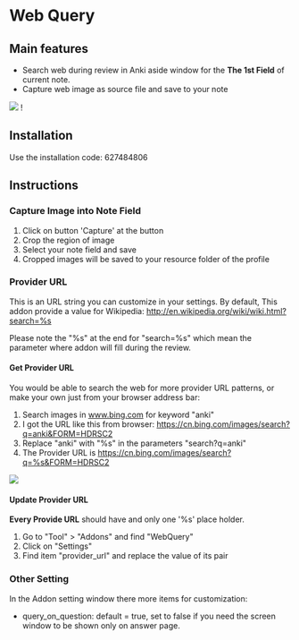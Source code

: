 # Web Query

## Main features
- Search web during review in Anki aside window for the **The 1st Field** of current note.
- Capture web image as source file and save to your note

![](https://raw.githubusercontent.com/upday7/WebQuery/master/screenshots/main_bing.png)
!

## Installation
Use the installation code: 627484806

## Instructions
### Capture Image into Note Field
1. Click on button 'Capture' at the button
2. Crop the region of image
2. Select your note field and save
3. Cropped images will be saved to your resource folder of the profile 

[](https://raw.githubusercontent.com/upday7/WebQuery/master/screenshots/save_cropped_img_to_field.png)


[](https://raw.githubusercontent.com/upday7/WebQuery/master/screenshots/save_cropped_img_to_field_2.png)

### Provider URL
This is an URL string you can customize in your settings. By default, 
This addon provide a value for Wikipedia: http://en.wikipedia.org/wiki/wiki.html?search=%s

Please note the "%s" at the end for "search=%s" which mean the parameter where addon will fill during the review.

#### Get Provider URL
You would be able to search the web for more provider URL patterns, or make your own just from your browser address bar:
1. Search images in www.bing.com for keyword "anki"
2. I got the URL like this from browser: https://cn.bing.com/images/search?q=anki&FORM=HDRSC2
3. Replace "anki" with "%s" in the parameters "search?q=anki"
4. The Provider URL is https://cn.bing.com/images/search?q=%s&FORM=HDRSC2

![](https://raw.githubusercontent.com/upday7/WebQuery/master/screenshots/url_provider.png)

#### Update Provider URL
**Every Provide URL** should have and only one '%s' place holder.

1. Go to "Tool" > "Addons" and find "WebQuery"
2. Click on "Settings"
3. Find item "provider_url" and replace the value of its pair

### Other Setting
In the Addon setting window there more items for customization:
- query_on_question: default = true, set to false if you need the screen window to be shown only on answer page.